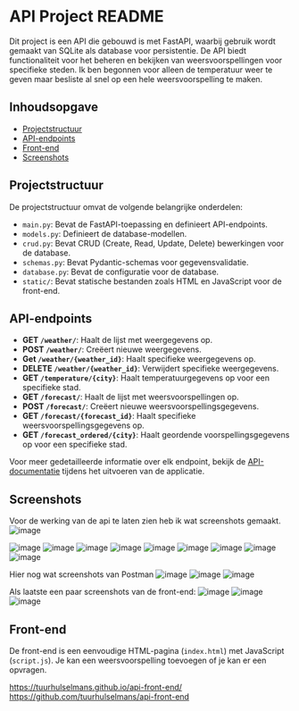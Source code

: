 # API Project README

Dit project is een API die gebouwd is met FastAPI, waarbij gebruik wordt gemaakt van SQLite als database voor persistentie. De API biedt functionaliteit voor het beheren en bekijken van weersvoorspellingen voor specifieke steden. Ik ben begonnen voor alleen de temperatuur weer te geven maar besliste al snel op een hele weersvoorspelling te maken. 

## Inhoudsopgave

- [Projectstructuur](#projectstructuur)
- [API-endpoints](#api-endpoints)
- [Front-end](#front-end)
- [Screenshots](#screenshots)


## Projectstructuur

De projectstructuur omvat de volgende belangrijke onderdelen:

- `main.py`: Bevat de FastAPI-toepassing en definieert API-endpoints.
- `models.py`: Definieert de database-modellen.
- `crud.py`: Bevat CRUD (Create, Read, Update, Delete) bewerkingen voor de database.
- `schemas.py`: Bevat Pydantic-schemas voor gegevensvalidatie.
- `database.py`: Bevat de configuratie voor de database.
- `static/`: Bevat statische bestanden zoals HTML en JavaScript voor de front-end.


## API-endpoints

- **GET `/weather/`**: Haalt de lijst met weergegevens op.
- **POST `/weather/`**: Creëert nieuwe weergegevens.
- **Get `/weather/{weather_id}`**: Haalt specifieke weergegevens op.
- **DELETE `/weather/{weather_id}`**:  Verwijdert specifieke weergegevens.
- **GET `/temperature/{city}`**: Haalt temperatuurgegevens op voor een specifieke stad.
- **GET `/forecast/`**: Haalt de lijst met weersvoorspellingen op.
- **POST `/forecast/`**: Creëert nieuwe weersvoorspellingsgegevens.
- **GET `/forecast/{forecast_id}`**: Haalt specifieke weersvoorspellingsgegevens op.
- **GET `/forecast_ordered/{city}`**: Haalt geordende voorspellingsgegevens op voor een specifieke stad.

Voor meer gedetailleerde informatie over elk endpoint, bekijk de [API-documentatie](http://localhost:8000/docs) tijdens het uitvoeren van de applicatie.

## Screenshots

Voor de werking van de api te laten zien heb ik wat screenshots gemaakt. 
![image](https://github.com/tuurhulselmans/api_test/assets/106010714/ba6e3ba7-3978-498b-b7c2-62fa74175004)

![image](https://github.com/tuurhulselmans/api_test/assets/106010714/4f99978d-a938-4538-9dd1-e78ba657cf96)
![image](https://github.com/tuurhulselmans/api_test/assets/106010714/729184c3-26a6-4fa5-a4d0-da6aa1eef2e0)
![image](https://github.com/tuurhulselmans/api_test/assets/106010714/bc55e264-0439-4e90-8958-ff19aec7e705)
![image](https://github.com/tuurhulselmans/api_test/assets/106010714/75780b80-bb46-4b2a-b5de-48be5d9b585b)
![image](https://github.com/tuurhulselmans/api_test/assets/106010714/8874d141-338d-4b59-adce-e371c3fc00d9)
![image](https://github.com/tuurhulselmans/api_test/assets/106010714/3eaa45c4-dc34-4058-a6c5-a0cbf80e44e5)
![image](https://github.com/tuurhulselmans/api_test/assets/106010714/7ef64c37-b9cb-490b-91e4-e3e04a7d2959)
![image](https://github.com/tuurhulselmans/api_test/assets/106010714/d8beac0e-9b98-4f3b-91a1-25b29536a26d)
![image](https://github.com/tuurhulselmans/api_test/assets/106010714/fcc2c2d9-c08c-4edb-bd81-266028ab06c2)

Hier nog wat screenshots van Postman
![image](https://github.com/tuurhulselmans/api_test/assets/106010714/6164f13b-f127-4c34-9b42-6ba135292cda)
![image](https://github.com/tuurhulselmans/api_test/assets/106010714/2b7b16ff-24a2-4921-a276-a3e8394934f5)
![image](https://github.com/tuurhulselmans/api_test/assets/106010714/3051279c-82d9-4d23-878d-6a427a0935b1)

Als laatste een paar screenshots van de front-end:
![image](https://github.com/tuurhulselmans/api_test/assets/106010714/7243fb92-ae06-4057-96f5-39d83dc5dff5)
![image](https://github.com/tuurhulselmans/api_test/assets/106010714/e0d3b9ba-6b02-4362-9070-305f68c5ea94)
![image](https://github.com/tuurhulselmans/api_test/assets/106010714/06f14981-0805-42ed-90ad-830ac4466272)



## Front-end

De front-end is een eenvoudige HTML-pagina (`index.html`) met JavaScript (`script.js`). Je kan een weersvoorspelling toevoegen of je kan er een opvragen. 

https://tuurhulselmans.github.io/api-front-end/
https://github.com/tuurhulselmans/api-front-end


